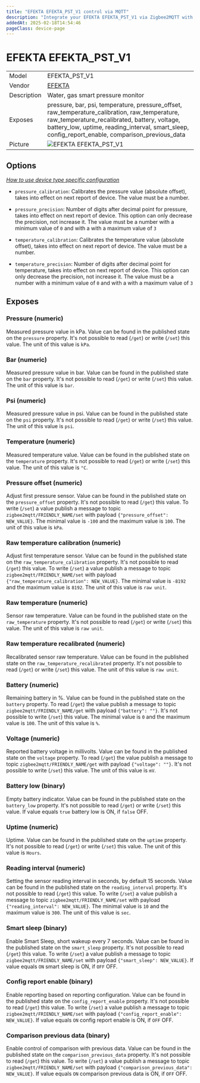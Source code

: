 ```yaml
---
title: "EFEKTA EFEKTA_PST_V1 control via MQTT"
description: "Integrate your EFEKTA EFEKTA_PST_V1 via Zigbee2MQTT with whatever smart home infrastructure you are using without the vendor's bridge or gateway."
addedAt: 2025-02-18T14:54:46
pageClass: device-page
---
```


<!-- !!!! -->
<!-- ATTENTION: This file is auto-generated through docgen! -->
<!-- You can only edit the "Notes"-Section between the two comment lines "Notes BEGIN" and "Notes END". -->
<!-- Do not use h1 or h2 heading within "## Notes"-Section. -->
<!-- !!!! -->

# EFEKTA EFEKTA_PST_V1

|     |     |
|-----|-----|
| Model | EFEKTA_PST_V1  |
| Vendor  | [EFEKTA](/supported-devices/#v=EFEKTA)  |
| Description | Water, gas smart pressure monitor |
| Exposes | pressure, bar, psi, temperature, pressure_offset, raw_temperature_calibration, raw_temperature, raw_temperature_recalibrated, battery, voltage, battery_low, uptime, reading_interval, smart_sleep, config_report_enable, comparison_previous_data |
| Picture | ![EFEKTA EFEKTA_PST_V1](https://www.zigbee2mqtt.io/images/devices/EFEKTA_PST_V1.png) |


<!-- Notes BEGIN: You can edit here. Add "## Notes" headline if not already present. -->


<!-- Notes END: Do not edit below this line -->



## Options
*[How to use device type specific configuration](../guide/configuration/devices-groups.md#specific-device-options)*

* `pressure_calibration`: Calibrates the pressure value (absolute offset), takes into effect on next report of device. The value must be a number.

* `pressure_precision`: Number of digits after decimal point for pressure, takes into effect on next report of device. This option can only decrease the precision, not increase it. The value must be a number with a minimum value of `0` and with a with a maximum value of `3`

* `temperature_calibration`: Calibrates the temperature value (absolute offset), takes into effect on next report of device. The value must be a number.

* `temperature_precision`: Number of digits after decimal point for temperature, takes into effect on next report of device. This option can only decrease the precision, not increase it. The value must be a number with a minimum value of `0` and with a with a maximum value of `3`


## Exposes

### Pressure (numeric)
Measured pressure value in kPa.
Value can be found in the published state on the `pressure` property.
It's not possible to read (`/get`) or write (`/set`) this value.
The unit of this value is `kPa`.

### Bar (numeric)
Measured pressure value in bar.
Value can be found in the published state on the `bar` property.
It's not possible to read (`/get`) or write (`/set`) this value.
The unit of this value is `bar`.

### Psi (numeric)
Measured pressure value in psi.
Value can be found in the published state on the `psi` property.
It's not possible to read (`/get`) or write (`/set`) this value.
The unit of this value is `psi`.

### Temperature (numeric)
Measured temperature value.
Value can be found in the published state on the `temperature` property.
It's not possible to read (`/get`) or write (`/set`) this value.
The unit of this value is `°C`.

### Pressure offset (numeric)
Adjust first pressure sensor.
Value can be found in the published state on the `pressure_offset` property.
It's not possible to read (`/get`) this value.
To write (`/set`) a value publish a message to topic `zigbee2mqtt/FRIENDLY_NAME/set` with payload `{"pressure_offset": NEW_VALUE}`.
The minimal value is `-100` and the maximum value is `100`.
The unit of this value is `kPa`.

### Raw temperature calibration (numeric)
Adjust first temperature sensor.
Value can be found in the published state on the `raw_temperature_calibration` property.
It's not possible to read (`/get`) this value.
To write (`/set`) a value publish a message to topic `zigbee2mqtt/FRIENDLY_NAME/set` with payload `{"raw_temperature_calibration": NEW_VALUE}`.
The minimal value is `-8192` and the maximum value is `8192`.
The unit of this value is `raw unit`.

### Raw temperature (numeric)
Sensor raw temperature.
Value can be found in the published state on the `raw_temperature` property.
It's not possible to read (`/get`) or write (`/set`) this value.
The unit of this value is `raw unit`.

### Raw temperature recalibrated (numeric)
Recalibrated sensor raw temperature.
Value can be found in the published state on the `raw_temperature_recalibrated` property.
It's not possible to read (`/get`) or write (`/set`) this value.
The unit of this value is `raw unit`.

### Battery (numeric)
Remaining battery in %.
Value can be found in the published state on the `battery` property.
To read (`/get`) the value publish a message to topic `zigbee2mqtt/FRIENDLY_NAME/get` with payload `{"battery": ""}`.
It's not possible to write (`/set`) this value.
The minimal value is `0` and the maximum value is `100`.
The unit of this value is `%`.

### Voltage (numeric)
Reported battery voltage in millivolts.
Value can be found in the published state on the `voltage` property.
To read (`/get`) the value publish a message to topic `zigbee2mqtt/FRIENDLY_NAME/get` with payload `{"voltage": ""}`.
It's not possible to write (`/set`) this value.
The unit of this value is `mV`.

### Battery low (binary)
Empty battery indicator.
Value can be found in the published state on the `battery_low` property.
It's not possible to read (`/get`) or write (`/set`) this value.
If value equals `true` battery low is ON, if `false` OFF.

### Uptime (numeric)
Uptime.
Value can be found in the published state on the `uptime` property.
It's not possible to read (`/get`) or write (`/set`) this value.
The unit of this value is `Hours`.

### Reading interval (numeric)
Setting the sensor reading interval in seconds, by default 15 seconds.
Value can be found in the published state on the `reading_interval` property.
It's not possible to read (`/get`) this value.
To write (`/set`) a value publish a message to topic `zigbee2mqtt/FRIENDLY_NAME/set` with payload `{"reading_interval": NEW_VALUE}`.
The minimal value is `10` and the maximum value is `300`.
The unit of this value is `sec`.

### Smart sleep (binary)
Enable Smart Sleep, short wakeup every 7 seconds.
Value can be found in the published state on the `smart_sleep` property.
It's not possible to read (`/get`) this value.
To write (`/set`) a value publish a message to topic `zigbee2mqtt/FRIENDLY_NAME/set` with payload `{"smart_sleep": NEW_VALUE}`.
If value equals `ON` smart sleep is ON, if `OFF` OFF.

### Config report enable (binary)
Enable reporting based on reporting configuration.
Value can be found in the published state on the `config_report_enable` property.
It's not possible to read (`/get`) this value.
To write (`/set`) a value publish a message to topic `zigbee2mqtt/FRIENDLY_NAME/set` with payload `{"config_report_enable": NEW_VALUE}`.
If value equals `ON` config report enable is ON, if `OFF` OFF.

### Comparison previous data (binary)
Enable сontrol of comparison with previous data.
Value can be found in the published state on the `comparison_previous_data` property.
It's not possible to read (`/get`) this value.
To write (`/set`) a value publish a message to topic `zigbee2mqtt/FRIENDLY_NAME/set` with payload `{"comparison_previous_data": NEW_VALUE}`.
If value equals `ON` comparison previous data is ON, if `OFF` OFF.

